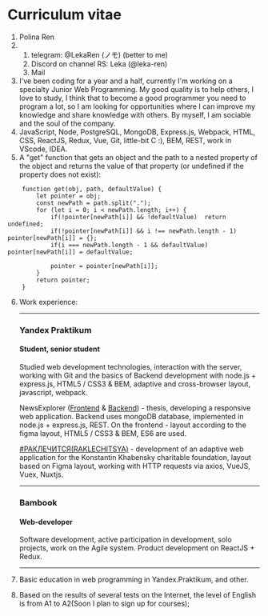 # Curriculum vitae
1. Polina Ren
2. 
    1. telegram: @LekaRen (ノモ) (better to me)
    2. Discord on channel RS: Leka (@leka-ren)
    3. Mail 
3. I've been coding for a year and a half, сurrently I'm working on a specialty Junior Web Programming. My good quality is to help others, I love to study, I think that to become a good programmer you need to program a lot, so I am looking for opportunities where I can improve my knowledge and share knowledge with others. By myself, I am sociable and the soul of the company.
4. JavaScript, Node, PostgreSQL, MongoDB, Express.js, Webpack, HTML, CSS, ReactJS, Redux, Vue, Git, little-bit C :), BEM, REST, work in VScode, IDEA.
5. A "get" function that gets an object and the path to a nested property of the object and returns the value of that property (or undefined if the property does not exist): 
```
    function get(obj, path, defaultValue) {
        let pointer = obj;
        const newPath = path.split(".");
        for (let i = 0; i < newPath.length; i++) {
            if(!pointer[newPath[i]] && !defaultValue)  return undefined;
            if(!pointer[newPath[i]] && i !== newPath.length - 1) pointer[newPath[i]] = {};
            if(i === newPath.length - 1 && defaultValue) pointer[newPath[i]] = defaultValue;

            pointer = pointer[newPath[i]];
        }
        return pointer;
    }
```
6. Work experience:
    ____
    ### Yandex Praktikum
    #### Student, senior student

    Studied web development technologies, interaction with the server, working with Git and the basics of Backend development with node.js + express.js, HTML5 / CSS3 & BEM, adaptive and cross-browser layout, javascript, webpack.

    NewsExplorer ([Frontend](https://github.com/leka-ren/frontend-NewsExplorer) & [Backend](https://github.com/leka-ren/backend-NewsExplorer)) - thesis, developing a responsive web application. Backend uses mongoDB database, implemented in node.js + express.js, REST. On the frontend - layout according to the figma layout, HTML5 / CSS3 & BEM, ES6 are used.

    [#РАКЛЕЧИТСЯ(RAKLECHITSYA)](https://github.com/Raklechitca-Team/raklechitca) - development of an adaptive web application for the Konstantin Khabensky charitable foundation, layout based on Figma layout, working with HTTP requests via axios, VueJS, Vuex, Nuxtjs.
    ____
    ### Bambook
    #### Web-developer

    Software development, active participation in development, solo projects, work on the Agile system. Product development on ReactJS + Redux.
    ____

7. Basic education in web programming in Yandex.Praktikum, and other.
8. Based on the results of several tests on the Internet, the level of English is from A1 to A2(Soon I plan to sign up for courses);